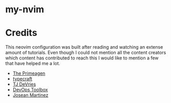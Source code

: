 # my-nvim


# Credits
This neovim configuration was built after reading and watching an extense
amount of tutorials. Even though I could not mention all the content creators
which content has contributed to reach this I would like to mention a few that
have helped me a lot.
- [The Primeagen](https://github.com/ThePrimeagen)
- [typecraft](https://github.com/cpow)
- [TJ DeVries](https://github.com/tjdevries)
- [DevOps Toolbox](https://github.com/omerxx)
- [Josean Martinez](https://github.com/josean-dev)

